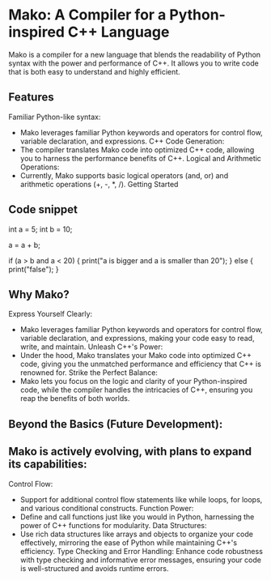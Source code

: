 # Mako: A Compiler for a Python-inspired C++ Language

Mako is a compiler for a new language that blends the readability of Python syntax with the power and performance of C++. It allows you to write code that is both easy to understand and highly efficient.

## Features

Familiar Python-like syntax: 
* Mako leverages familiar Python keywords and operators for control flow, variable declaration, and expressions.
C++ Code Generation:
* The compiler translates Mako code into optimized C++ code, allowing you to harness the performance benefits of C++.
Logical and Arithmetic Operations:
* Currently, Mako supports basic logical operators (and, or) and arithmetic operations (+, -, *, /).
Getting Started

## Code snippet
int a = 5;
int b = 10;

a = a + b;

if (a > b and a < 20) {
    print("a is bigger and a is smaller than 20");
} else {
    print("false");
}

## Why Mako?

Express Yourself Clearly: 
* Mako leverages familiar Python keywords and operators for control flow, variable declaration, and expressions, making your code easy to read, write, and maintain.
Unleash C++'s Power:
* Under the hood, Mako translates your Mako code into optimized C++ code, giving you the unmatched performance and efficiency that C++ is renowned for.
Strike the Perfect Balance:
* Mako lets you focus on the logic and clarity of your Python-inspired code, while the compiler handles the intricacies of C++, ensuring you reap the benefits of both worlds.


## Beyond the Basics (Future Development):

## Mako is actively evolving, with plans to expand its capabilities:

Control Flow: 
* Support for additional control flow statements like while loops, for loops, and various conditional constructs.
Function Power:
* Define and call functions just like you would in Python, harnessing the power of C++ functions for modularity.
Data Structures:
* Use rich data structures like arrays and objects to organize your code effectively, mirroring the ease of Python while maintaining C++'s efficiency.
Type Checking and Error Handling: Enhance code robustness with type checking and informative error messages, ensuring your code is well-structured and avoids runtime errors.


